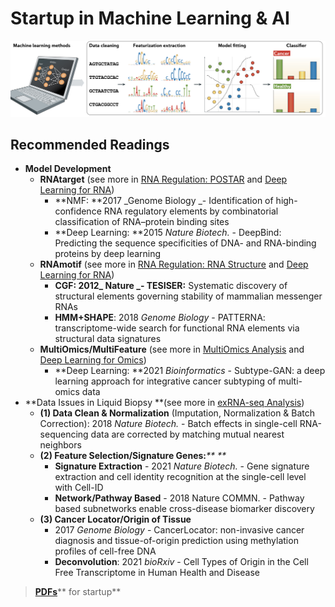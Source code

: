 # Startup in Machine Learning & AI

![4 steps in Machine Learning](<../../.gitbook/assets/machine learning steps.png>)

## **Recommended Readings**

* **Model Development**
  * **RNAtarget** (see more in [RNA Regulation: POSTAR](../rna/postar.md) and [Deep Learning for RNA](deep-learning-for-rna.md))
    * **NMF: **2017 _Genome Biology _- Identification of high-confidence RNA regulatory elements by combinatorial classification of RNA–protein binding sites
    * **Deep Learning: **2015 _Nature Biotech._ - DeepBind: Predicting the sequence specificities of DNA- and RNA-binding proteins by deep learning
  * **RNAmotif**  (see more in [RNA Regulation: RNA Structure](../rna/rna-structure.md) and [Deep Learning for RNA](deep-learning-for-rna.md))
    * **CGF: **2012_ Nature  _- TESISER**:** Systematic discovery of structural elements governing stability of mammalian messenger RNAs
    * **HMM+SHAPE**: 2018 _Genome Biology_ - PATTERNA: transcriptome-wide search for functional RNA elements via structural data signatures
  * **MultiOmics/MultiFeature** (see more in [MultiOmics Analysis](../med/multiomics-analysis.md) and [Deep Learning for Omics](deep-learning-for-omics.md))
    * **Deep Learning: **2021 _Bioinformatics_ - Subtype-GAN: a deep learning approach for integrative cancer subtyping of multi-omics data
* **Data Issues in Liquid Biopsy  **(see more in [exRNA-seq Analysis](../med/exrna-seq-analysis.md))
  * **(1) Data Clean & Normalization** (Imputation, Normalization & Batch Correction): 2018 _Nature Biotech._ - Batch effects in single-cell RNA-sequencing data are corrected by matching mutual nearest neighbors
  * **(2) Feature Selection/Signature Genes:**_** **_
    * **Signature Extraction** - 2021 _Nature Biotech._ - Gene signature extraction and cell identity recognition at the single-cell level with Cell-ID
    * **Network/Pathway Based** - 2018 Nature COMMN. - Pathway based subnetworks enable cross-disease biomarker discovery
  * **(3) Cancer Locator/Origin of Tissue** 
    * 2017 _Genome Biology_ - CancerLocator: non-invasive cancer diagnosis and tissue-of-origin prediction using methylation profiles of cell-free DNA
    * **Deconvolution**: 2021 _bioRxiv_ - Cell Types of Origin in the Cell Free Transcriptome in Human Health and Disease

> [**PDFs**](https://cloud.tsinghua.edu.cn/d/928f3f4a8c8d4ab8b8ad/?p=%2F0.%20Startup%2FAI%20%26%20Machine%20Learning\&mode=list)** for startup**

